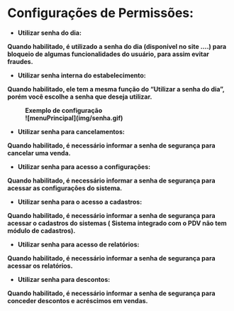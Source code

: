 # <b> Configurações de Permissões: <b>

- Utilizar senha do dia:

Quando habilitado, é utilizado a senha do dia (disponível no site ….) para bloqueio de algumas funcionalidades do usuário, para assim evitar fraudes.

- Utilizar senha interna do estabelecimento:

Quando habilitado, ele tem a mesma função do “Utilizar a senha do dia”, porém você escolhe a senha que deseja utilizar.

<figure markdown>
  <figcaption>Exemplo de configuração</figcaption>
  ![menuPrincipal](img/senha.gif)
</figure>

- Utilizar senha para cancelamentos:

Quando habilitado, é necessário informar a senha de segurança para cancelar uma venda.

- Utilizar senha para acesso a configurações:

Quando habilitado, é necessário informar a senha de segurança para acessar as configurações do sistema.

- Utilizar senha para o acesso a cadastros:

Quando habilitado, é necessário informar a senha de segurança para acessar o cadastros do sistemas ( Sistema integrado com o PDV não tem módulo de cadastros).

- Utilizar senha para acesso de relatórios:

Quando habilitado, é necessário informar a senha de segurança para acessar os relatórios.

- Utilizar senha para descontos:

Quando habilitado, é necessário informar a senha de segurança para conceder descontos e acréscimos em vendas.
